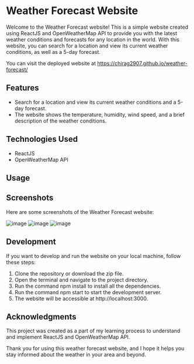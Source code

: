 # Weather Forecast Website
Welcome to the Weather Forecast website! This is a simple website created using ReactJS and OpenWeatherMap API to provide you with the latest weather conditions and forecasts for any location in the world. With this website, you can search for a location and view its current weather conditions, as well as a 5-day forecast.

You can visit the deployed website at https://chirag2907.github.io/weather-forecast/

## Features
- Search for a location and view its current weather conditions and a 5-day forecast.
- The website shows the temperature, humidity, wind speed, and a brief description of the weather conditions.
## Technologies Used
- ReactJS 
- OpenWeatherMap API
## Usage

## Screenshots
Here are some screenshots of the Weather Forecast website:

![image](https://user-images.githubusercontent.com/83646765/218955421-272832f4-54ce-4660-b812-4f9d818ba0b1.png)
![image](https://user-images.githubusercontent.com/83646765/218955872-068e0d2e-8b8d-43ae-aa8c-db9379d8f80b.png)
![image](https://user-images.githubusercontent.com/83646765/218955992-4c9c702c-ce6e-4b04-9dda-c0044dc8c87e.png)

## Development
If you want to develop and run the website on your local machine, follow these steps:

1. Clone the repository or download the zip file.
2. Open the terminal and navigate to the project directory.
3. Run the command npm install to install all the dependencies.
4. Run the command npm start to start the development server.
5. The website will be accessible at http://localhost:3000.
## Acknowledgments
This project was created as a part of my learning process to understand and implement ReactJS and OpenWeatherMap API.

Thank you for using this weather forecast website, and I hope it helps you stay informed about the weather in your area and beyond.
